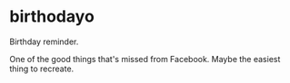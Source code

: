 # birthodayo

Birthday reminder.

One of the good things that's missed from Facebook. Maybe the easiest thing to recreate.
